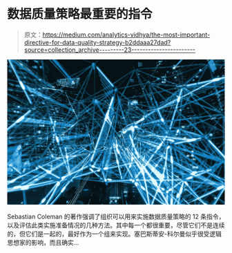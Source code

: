 # 数据质量策略最重要的指令

> 原文：<https://medium.com/analytics-vidhya/the-most-important-directive-for-data-quality-strategy-b2ddaaa27dad?source=collection_archive---------23----------------------->

![](img/b2e1872b610e1489863213926063a78e.png)

Sebastian Coleman 的著作强调了组织可以用来实施数据质量策略的 12 条指令，以及评估此类实施准备情况的几种方法。其中每一个都很重要，尽管它们不是连续的，但它们是一起的，最好作为一个组来实现。塞巴斯蒂安-科尔曼似乎很受逻辑思想家的影响，而且确实…
